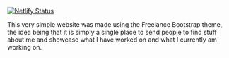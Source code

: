 [![Netlify Status](https://api.netlify.com/api/v1/badges/6c0e02a1-897b-4266-9fb8-b5f0e2073417/deploy-status)](https://app.netlify.com/sites/benjimanclarke/deploys)

This very simple website was made using the Freelance Bootstrap theme, the idea being that it is simply a single place to send people to find stuff about me and showcase what I have worked on and what I currently am working on.
